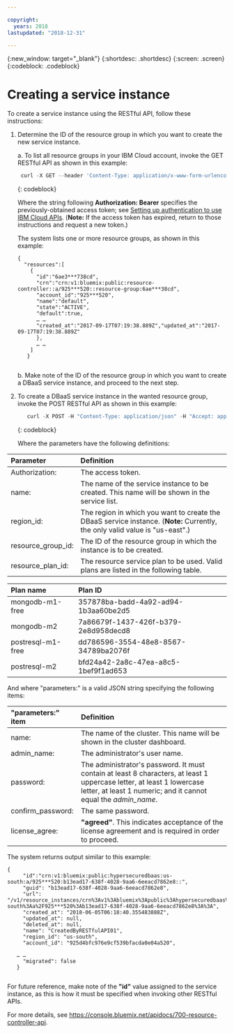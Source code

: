 ```yaml
---

copyright:
  years: 2018
lastupdated: "2018-12-31"

---
```


{:new_window: target="_blank"}
{:shortdesc: .shortdesc}
{:screen: .screen}
{:codeblock: .codeblock}


# Creating a service instance

To create a service instance using the RESTful API, follow these instructions:

1. Determine the ID of the resource group in which you want to create the new service instance.

   a. To list all resource groups in your IBM Cloud account, invoke the GET RESTful API as shown in this example:
   
      ```javascript
       curl -X GET --header 'Content-Type: application/x-www-form-urlencoded' --header 'Accept: application/json' --header 'Authorization:   Bearer eyJraWQiOiIyMDE3MT*** ***3V4pMYrOvMniLA' https://resource-manager.bluemix.net/v1/resource_groups 
      ```
      {: codeblock}

     Where the string following **Authorization: Bearer** specifies the previously-obtained access token; see [Setting up authentication to use IBM Cloud APIs](../../../docs/services/hyper-protect-dbaas/icloud_auth.html). (**Note:** If the access token has expired, return to those instructions and request a new token.)

     The system lists one or more resource groups, as shown in this example:
     
     <pre><code class="hljs">{
     "resources":[
       {
         "id":"6ae3***738cd",
         "crn":"crn:v1:bluemix:public:resource-controller::a/925***520::resource-group:6ae***38cd",
         "account_id":"925***520",
         "name":"default",
         "state":"ACTIVE",
         "default":true,
         … …
         "created_at":"2017-09-17T07:19:38.889Z","updated_at":"2017-09-17T07:19:38.889Z"
         },
         … …
       ]
      }
     </code></pre>
   
   b. Make note of the ID of the resource group in which you want to create a DBaaS service instance, and proceed to the next step.

2. To create a DBaaS service instance in the wanted resource group, invoke the POST RESTful API as shown in this example:
  
   ```javascript
      curl -X POST -H "Content-Type: application/json" -H "Accept: application/json" -H "Authorization: Bearer eyJraWQiOiIyMDE3MT*** ***3V4pMYrOvMniLA" --data '{"name":"CreatedByRESTfulAPI01", "region_id": "us-south", "resource_group_id": "6ae3***738cd", "resource_plan_id": "357878ba-badd-4a92-ad94-1b3aa60be2d5","parameters":{"name":"RESTfulAPITest01", "admin_name":"admin", "password":"Pass4user", "confirm_password":"Pass4user","license_agree":["agreed"]}}' https://resource-controller.ng.bluemix.net/v1/resource_instances
     ```
   {: codeblock}

   Where the parameters have the following definitions:
   
| Parameter           | Definition                                                    |
| :---------------    | :------------------------------------------------------------- |  
| Authorization:      | The access token.  |
| name:               | The name of the service instance to be created. This name will be shown in the service list. |
| region_id:          | The region in which you want to create the DBaaS service instance. (**Note:** Currently, the only valid value is "us-east".) |
| resource_group_id:  | The ID of the resource group in which the instance is to be created. |
| resource_plan_id:   | The resource service plan to be used. Valid plans are listed in the following table. |

| Plan name           | Plan ID                                                    |
| :---------------    | :------------------------------------------------------------ |  
| mongodb-m1-free      | 357878ba-badd-4a92-ad94-1b3aa60be2d5  |
| mongodb-m2           | 7a86679f-1437-426f-b379-2e8d958decd8 |
| postresql-m1-free    | dd786596-3554-48e8-8567-34789ba2076f |
| postresql-m2         | bfd24a42-2a8c-47ea-a8c5-1bef9f1ad653 |

   And where "parameters:" is a valid JSON string specifying the following items: 

| "parameters:" item   | Definition |
| :--------------- |  :------------------------------------------------------------- |
| name:            | The name of the cluster. This name will be shown in the cluster dashboard. |
| admin_name:      | The administrator's user name. |
| password:         | The administrator's password. It must contain at least 8 characters, at least 1 uppercase letter, at least 1 lowercase letter, at least 1 numeric; and it cannot equal the *admin_name*. |
| confirm_password: | The same password. |
| license_agree:    | **"agreed"**. This indicates acceptance of the license agreement and is required in order to proceed. |
   
   The system returns output similar to this example:
   
   <pre><code class="hljs">{
     "id":"crn:v1:bluemix:public:hypersecuredbaas:us-south:a/925***520:b13ead17-638f-4028-9aa6-6eeacd7862e8::",
     "guid": "b13ead17-638f-4028-9aa6-6eeacd7862e8",
     "url": "/v1/resource_instances/crn%3Av1%3Abluemix%3Apublic%3Ahypersecuredbaas%3Aus-south%3Aa%2F925***520%3Ab13ead17-638f-4028-9aa6-6eeacd7862e8%3A%3A",
     "created_at": "2018-06-05T06:18:40.355483888Z",
     "updated_at": null,
     "deleted_at": null,
     "name": "CreatedByRESTfulAPI01",
     "region_id": "us-south",
     "account_id": "925d4bfc976e9cf539bfacda0e04a520",
     
   … …
     "migrated": false
   }
   </code></pre>
   
   For future reference, make note of the **"id"** value assigned to the service instance, 
   as this is how it must be specified when invoking other RESTful APIs.

For more details, see https://console.bluemix.net/apidocs/700-resource-controller-api.

